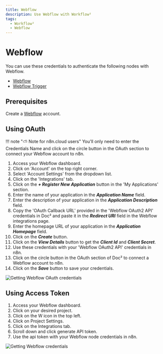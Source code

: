 ```yaml
---
title: Webflow
description: Use Webflow with Workflow²
tags:
  - Workflow²
  - Webflow
---
```

# Webflow

You can use these credentials to authenticate the following nodes with Webflow.
- [Webflow](/workflow/integrations/nodes/workflow-nodes-base.webflow/)
- [Webflow Trigger](/workflow/integrations/trigger-nodes/workflow-nodes-base.webflowTrigger/)

## Prerequisites

Create a [Webflow](https://webflow.com/) account.

## Using OAuth

!!! note "⛅️ Note for n8n.cloud users"
    You'll only need to enter the Credentials Name and click on the circle button in the OAuth section to connect your Webflow account to n8n.


1. Access your Webflow dashboard.
2. Click on 'Account' on the top right corner.
3. Select 'Account Settings' from the dropdown list.
4. Click on the 'Integrations' tab.
5. Click on the ***+ Register New Application*** button in the 'My Applications' section.
6. Enter the name of your application in the ***Application Name*** field.
7. Enter the description of your application in the ***Application Description*** field.
8. Copy the 'OAuth Callback URL' provided in the 'Webflow OAuth2 API' credentials in Doc² and paste it in the ***Redirect URI*** field in the Webflow integrations page.
9. Enter the homepage URL of your application in the ***Application Homepage*** field.
10. Click on the ***Create*** button.
11. Click on the ***View Details*** button to get the ***Client Id*** and ***Client Secret***.
12. Use these credentials with your 'Webflow OAuth2 API' credentials in n8n.
13. Click on the circle button in the OAuth section of Doc² to connect a Webflow account to n8n.
14. Click on the ***Save*** button to save your credentials.

![Getting Webflow OAuth credentials](/_images/integrations/credentials/webflow/using-oauth.gif)

## Using Access Token

1. Access your Webflow dashboard.
2. Click on your desired project.
3. Click on the W icon in the top left.
4. Click on Project Settings.
5. Click on the Integrations tab.
6. Scroll down and click generate API token.
7. Use the api token with your Webflow node credentials in n8n.

![Getting Webflow credentials](/_images/integrations/credentials/webflow/using-access-token.gif)
